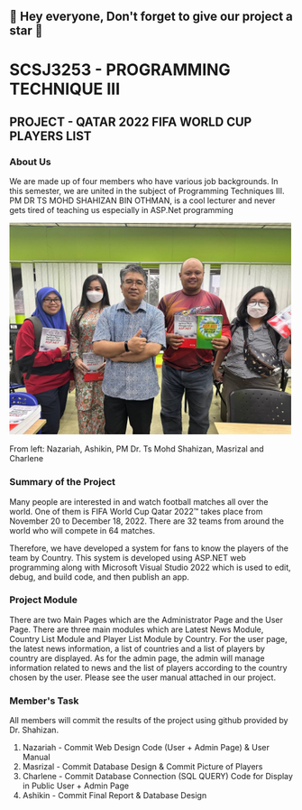 ﻿## 👋 Hey everyone, Don't forget to give our project a star 👋

# SCSJ3253 - PROGRAMMING TECHNIQUE III
## PROJECT - QATAR 2022 FIFA WORLD CUP PLAYERS LIST

### About Us
We are made up of four members who have various job backgrounds. In this semester, we are united in the subject of Programming Techniques III. PM DR TS MOHD SHAHIZAN BIN OTHMAN, is a cool lecturer and never gets tired of teaching us especially in ASP.Net programming


[<img src="images/our_team.jpg" width="500"/>](images/our_team.png)


From left: Nazariah, Ashikin, PM Dr. Ts Mohd Shahizan, Masrizal and Charlene

### Summary of the Project
Many people are interested in and watch football matches all over the world. One of them is FIFA World Cup Qatar 2022™ takes place from November 20 to December 18, 2022. There are 32 teams from around the world who will compete in 64 matches.

Therefore, we have developed a system for fans to know the players of the team by Country. This system is developed using ASP.NET web programming along with Microsoft Visual Studio 2022 which is used to edit, debug, and build code, and then publish an app.


### Project Module

There are two Main Pages which are the Administrator Page and the User Page. There are three main modules which are Latest News Module, Country List Module and Player List Module by Country. For the user page, the latest news information, a list of countries and a list of players by country are displayed. As for the admin page, the admin will manage information related to news and the list of players according to the country chosen by the user. Please see the user manual attached in our project.

### Member's Task

All members will commit the results of the project using github provided by Dr. Shahizan.

1. Nazariah - Commit Web Design Code (User + Admin Page) & User Manual 
2. Masrizal - Commit Database Design & Commit Picture of Players 
3. Charlene - Commit Database Connection (SQL QUERY) Code for Display in Public User + Admin Page
4. Ashikin - Commit Final Report & Database Design

